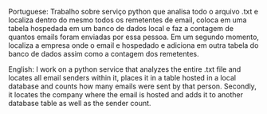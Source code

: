 Portuguese:
Trabalho sobre serviço python que analisa todo o arquivo .txt e localiza dentro do mesmo todos os remetentes de email, coloca em uma tabela hospedada em um banco de dados local e faz a contagem de quantos emails foram enviadas por essa pessoa. Em um segundo momento, localiza a empresa onde o email e hospedado e adiciona em outra tabela do banco de dados assim como a contagem dos remetentes.

English:
I work on a python service that analyzes the entire .txt file and locates all email senders within it, places it in a table hosted in a local database and counts how many emails were sent by that person. Secondly, it locates the company where the email is hosted and adds it to another database table as well as the sender count.
